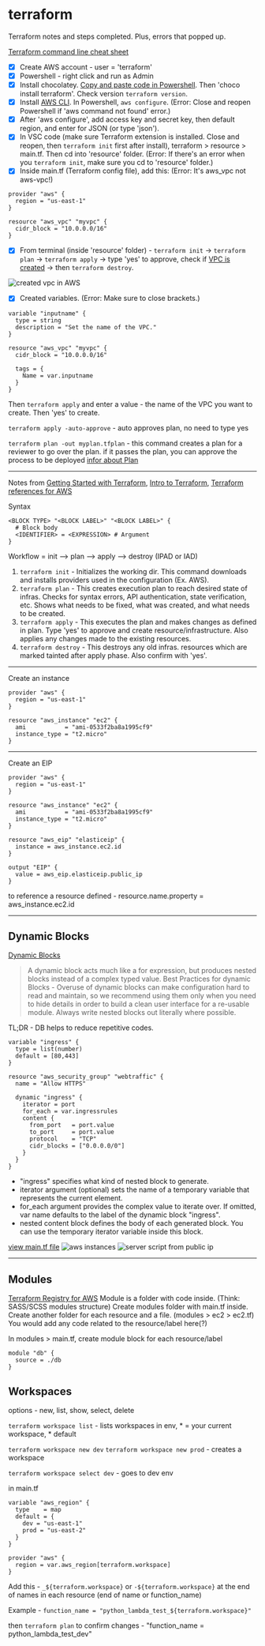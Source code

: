 # terraform
Terraform notes and steps completed. Plus, errors that popped up. 

[Terraform command line cheat sheet](https://acloudguru.com/blog/engineering/the-ultimate-terraform-cheatsheet)

- [x] Create AWS account - user = 'terraform'
- [x] Powershell - right click and run as Admin
- [x] Install chocolatey. [Copy and paste code in Powershell](https://chocolatey.org/install). Then 'choco install terraform'. Check version `terraform version`.
- [x] Install [AWS CLI](aws.amazon.com/cli). In Powershell, `aws configure`. (Error: Close and reopen Powershell if 'aws command not found' error.)
- [x] After 'aws configure', add access key and secret key, then default region, and enter for JSON (or type 'json').
- [x] In VSC code (make sure Terraform extension is installed. Close and reopen, then `terraform init` first after install), terraform > resource > main.tf. Then cd into 'resource' folder. (Error: If there's an error when you `terraform init`, make sure you cd to 'resource' folder.)
- [x] Inside main.tf (Terraform config file), add this: (Error: It's aws_vpc not aws-vpc!)
```
provider "aws" {
  region = "us-east-1"
}

resource "aws_vpc" "myvpc" {
  cidr_block = "10.0.0.0/16"
}
```
- [x] From terminal (inside 'resource' folder) - `terraform init` -> `terraform plan` ->  `terraform apply` -> type 'yes' to approve, check if [VPC is created](https://console.aws.amazon.com/vpc/home) -> then `terraform destroy`. 

![created vpc in AWS](firstvpc.png)

- [x] Created variables. (Error: Make sure to close brackets.)
```
variable "inputname" {
  type = string
  description = "Set the name of the VPC."
}

resource "aws_vpc" "myvpc" {
  cidr_block = "10.0.0.0/16"

  tags = {
    Name = var.inputname 
  }
}
```
Then `terraform apply` and enter a value - the name of the VPC you want to create. Then 'yes' to create.

`terraform apply -auto-approve` - auto approves plan, no need to type yes


`terraform plan -out myplan.tfplan` - this command creates a plan for a reviewer to go over the plan. if it passes the plan, you can approve the process to be deployed [infor about Plan](https://www.terraform.io/docs/cli/commands/plan.html)

---
Notes from [Getting Started with Terraform](https://cloudskills.io/blog/terraform-aws-1), [Intro to Terraform](https://hackernoon.com/hashicorps-terraform-a-introduction-7f2034ae), [Terraform references for AWS](https://registry.terraform.io/providers/hashicorp/aws/latest)

Syntax
```
<BLOCK TYPE> "<BLOCK LABEL>" "<BLOCK LABEL>" {
  # Block body
  <IDENTIFIER> = <EXPRESSION> # Argument
}
```
Workflow = init –> plan –> apply –> destroy (IPAD or IAD)
1. `terraform init` - Initializes the working dir. This command downloads and installs providers used in the configuration (Ex. AWS).
2. `terraform plan` - This creates execution plan to reach desired state of infras. Checks for syntax errors, API authentication, state verification, etc. Shows what needs to be fixed, what was created, and what needs to be created.
3. `terraform apply` -  This executes the plan and makes changes as defined in plan. Type 'yes' to approve and create resource/infrastructure. Also applies any changes made to the existing resources.
4. `terraform destroy` - This destroys any old infras. resources which are marked tainted after apply phase. Also confirm with 'yes'.

---

Create an instance
```
provider "aws" {
  region = "us-east-1"
}

resource "aws_instance" "ec2" {
  ami           = "ami-0533f2ba8a1995cf9"
  instance_type = "t2.micro"
}
```

---

Create an EIP
```
provider "aws" {
  region = "us-east-1"
}

resource "aws_instance" "ec2" {
  ami           = "ami-0533f2ba8a1995cf9"
  instance_type = "t2.micro"
}

resource "aws_eip" "elasticeip" {
  instance = aws_instance.ec2.id
}

output "EIP" {
  value = aws_eip.elasticeip.public_ip
}
```

to reference a resource defined - resource.name.property = aws_instance.ec2.id

---

## Dynamic Blocks

[Dynamic Blocks](https://www.terraform.io/docs/language/expressions/dynamic-blocks.html) 

> A dynamic block acts much like a for expression, but produces nested blocks instead of a complex typed value.
> Best Practices for dynamic Blocks - Overuse of dynamic blocks can make configuration hard to read and maintain, so we recommend using them only when you need to hide details in order to build a clean user interface for a re-usable module. Always write nested blocks out literally where possible.

TL;DR - DB helps to reduce repetitive codes.

```
variable "ingress" {
  type = list(number)
  default = [80,443]
}

resource "aws_security_group" "webtraffic" {
  name = "Allow HTTPS"

  dynamic "ingress" { 
    iterator = port 
    for_each = var.ingressrules 
    content {
      from_port   = port.value
      to_port     = port.value
      protocol    = "TCP"
      cidr_blocks = ["0.0.0.0/0"]
    }
  }
}
```
- "ingress" specifies what kind of nested block to generate.
- iterator argument (optional) sets the name of a temporary variable that represents the current element.
- for_each argument provides the complex value to iterate over. If omitted, var name defaults to the label of the dynamic block "ingress".
- nested content block defines the body of each generated block. You can use the temporary iterator variable inside this block.

[view main.tf file](https://github.com/mguery/terraform/blob/main/main.tf)
![aws instances](instances.png)
![server script from public ip](serverscript.png)

---

## Modules
[Terraform Registry for AWS](https://registry.terraform.io/providers/hashicorp/aws/latest)
Module is a folder with code inside. (Think: SASS/SCSS modules structure) 
Create modules folder with main.tf inside. Create another folder for each resource and a file. (modules > ec2 > ec2.tf) You would add any code related to the resource/label here(?)

In modules > main.tf, create module block for each resource/label 
```
module "db" {
  source = ./db
}
```

## Workspaces
options - new, list, show, select, delete

`terraform workspace list` - lists workspaces in env, * = your current workspace, * default

`terraform workspace new dev` `terraform workspace new prod` - creates a workspace

`terraform workspace select dev` - goes to dev env

in main.tf 
```
variable "aws_region" {
  type    = map
  default = {
    dev = "us-east-1"
    prod = "us-east-2"
  }
}

provider "aws" {
  region = var.aws_region[terraform.workspace]
}
```
Add this -  `_${terraform.workspace}` or `-${terraform.workspace}` at the end of names in each resource (end of name or function_name)

Example - `function_name = "python_lambda_test_${terraform.workspace}"`

then `terraform plan` to confirm changes - "function_name = python_lambda_test_dev"

